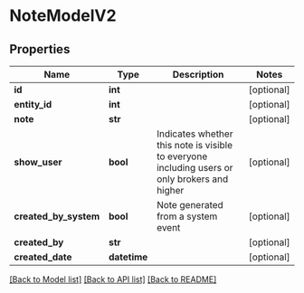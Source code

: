 # NoteModelV2

## Properties
Name | Type | Description | Notes
------------ | ------------- | ------------- | -------------
**id** | **int** |  | [optional] 
**entity_id** | **int** |  | [optional] 
**note** | **str** |  | [optional] 
**show_user** | **bool** | Indicates whether this note is visible to everyone including users or only brokers and higher | [optional] 
**created_by_system** | **bool** | Note generated from a system event | [optional] 
**created_by** | **str** |  | [optional] 
**created_date** | **datetime** |  | [optional] 

[[Back to Model list]](../README.md#documentation-for-models) [[Back to API list]](../README.md#documentation-for-api-endpoints) [[Back to README]](../README.md)

